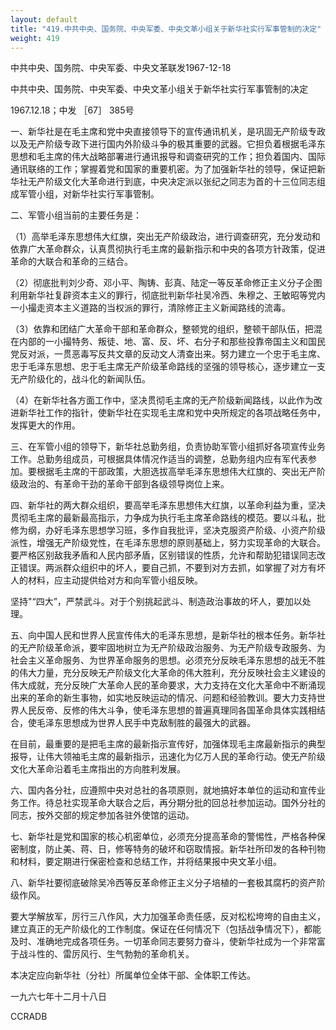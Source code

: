 ```yaml
---
layout: default
title: "419.中共中央、国务院、中央军委、中央文革小组关于新华社实行军事管制的决定"
weight: 419
---
```


中共中央、国务院、中央军委、中央文革联发1967-12-18

中共中央、国务院、中央军委、中央文革小组关于新华社实行军事管制的决定

1967.12.18；中发 ［67］ 385号

一、新华社是在毛主席和党中央直接领导下的宣传通讯机关，是巩固无产阶级专政以及无产阶级专政下进行国内外阶级斗争的极其重要的武器。它担负着根据毛泽东思想和毛主席的伟大战略部署进行通讯报导和调查研究的工作；担负着国内、国际通讯联络的工作；掌握着党和国家的重要机密。为了加强新华社的领导，保证把新华社无产阶级文化大革命进行到底，中央决定派以张纪之同志为首的十三位同志组成军管小组，对新华社实行军事管制。

二、军管小组当前的主要任务是：

（1）高举毛泽东思想伟大红旗，突出无产阶级政治，进行调查研究，充分发动和依靠广大革命群众，认真贯彻执行毛主席的最新指示和中央的各项方针政策，促进革命的大联合和革命的三结合。

（2）彻底批判刘少奇、邓小平、陶铸、彭真、陆定一等反革命修正主义分子企图利用新华社复辟资本主义的罪行，彻底批判新华社吴冷西、朱穆之、王敏昭等党内一小撮走资本主义道路的当权派的罪行，清除修正主义新闻路线的流毒。

（3）依靠和团结广大革命干部和革命群众，整顿党的组织，整顿干部队伍，把混在内部的一小撮特务、叛徒、地、富、反、坏、右分子和那些投靠帝国主义和国民党反对派，一贯恶毒写反共文章的反动文人清查出来。努力建立一个忠于毛主席、忠于毛泽东思想、忠于毛主席无产阶级革命路线的坚强的领导核心，逐步建立一支无产阶级化的，战斗化的新闻队伍。

（4）在新华社各方面工作中，坚决贯彻毛主席的无产阶级新闻路线，以此作为改进新华社工作的指针，使新华社在实现毛主席和党中央所规定的各项战略任务中，发挥更大的作用。

三、在军管小组的领导下，新华社总勤务组，负责协助军管小组抓好各项宣传业务工作。总勤务组成员，可根据具体情况作适当的调整，总勤务组内应有军代表参加。要根据毛主席的干部政策，大胆选拔高举毛泽东思想伟大红旗的、突出无产阶级政治的、有革命干劲的革命干部到各级领导岗位上来。

四、新华社的两大群众组织，要高举毛泽东思想伟大红旗，以革命利益为重，坚决贯彻毛主席的最新最高指示，力争成为执行毛主席革命路线的模范。要以斗私，批修为纲，办好毛泽东思想学习班，多作自我批评，坚决克服资产阶级、小资产阶级派性，增强无产阶级党性，在毛泽东思想的原则基础上，努力实现革命的大联合。要严格区别敌我矛盾和人民内部矛盾，区别错误的性质，允许和帮助犯错误同志改正错误。两派群众组织中的坏人，要自己抓，不要到对方去抓，如掌握了对方有坏人的材料，应主动提供给对方和向军管小组反映。

坚持"“四大”，严禁武斗。对于个别挑起武斗、制造政治事故的坏人，要加以处理。

五、向中国人民和世界人民宣传伟大的毛泽东思想，是新华社的根本任务。新华社的无产阶级革命派，要牢固地树立为无产阶级政治服务、为无产阶级专政服务、为社会主义革命服务、为世界革命服务的思想。必须充分反映毛泽东思想的战无不胜的伟大力量，充分反映无产阶级文化大革命的伟大胜利，充分反映社会主义建设的伟大成就，充分反映广大革命人民的革命要求，大力支持在文化大革命中不断涌现出来的革命的新生事物，如实地反映运动的情况、问题和经验教训。要大力支持世界人民反帝、反修的伟大斗争，使毛泽东思想的普遍真理同各国革命具体实践相结合，使毛泽东思想成为世界人民手中克敌制胜的最强大的武器。

在目前，最重要的是把毛主席的最新指示宣传好，加强体现毛主席最新指示的典型报导，让伟大领袖毛主席的最新指示，迅速化为亿万人民的革命行动。使无产阶级文化大革命沿着毛主席指出的方向胜利发展。

六、国内各分社，应遵照中央对总社的各项原则，就地搞好本单位的运动和宣传业务工作。待总社实现革命大联合之后，再分期分批的回总社参加运动。国外分社的同志，按外交部的规定参加各驻外使馆的运动。

七、新华社是党和国家的核心机密单位，必须充分提高革命的警惕性，严格各种保密制度，防止美、蒋、日，修等特务的破坏和窃取情报。新华社所印发的各种刊物和材料，要定期进行保密检查和总结工作，并将结果报中央文革小组。

八、新华社要彻底破除吴冷西等反革命修正主义分子培植的一套极其腐朽的资产阶级作风。

要大学解放军，厉行三八作风，大力加强革命责任感，反对松松垮垮的自由主义，建立真正的无产阶级化的工作制度。保证在任何情况下（包括战争情况下），都能及时、准确地完成各项任务。一切革命同志要努力奋斗，使新华社成为一个非常富于战斗性的、雷厉风行、生气勃勃的革命机关。

本决定应向新华社（分社）所属单位全体干部、全体职工传达。

一九六七年十二月十八日

CCRADB


